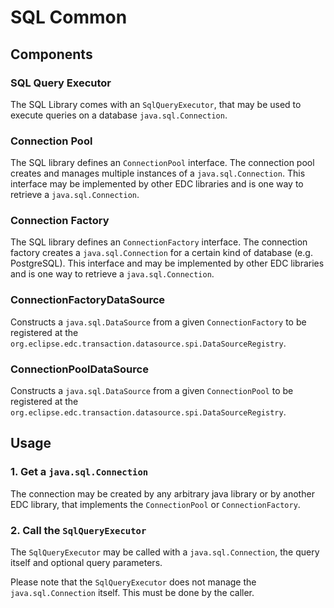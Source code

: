 # SQL Common

## Components

### SQL Query Executor

The SQL Library comes with an `SqlQueryExecutor`, that may be used to execute queries on a
database `java.sql.Connection`.

### Connection Pool

The SQL library defines an `ConnectionPool` interface. The connection pool creates and manages multiple instances of
a `java.sql.Connection`. This interface may be implemented by other EDC libraries and is one way to retrieve
a `java.sql.Connection`.

### Connection Factory

The SQL library defines an `ConnectionFactory` interface. The connection factory creates a `java.sql.Connection` for a
certain kind of database (e.g. PostgreSQL). This interface and may be implemented by other EDC libraries and is one way
to retrieve a `java.sql.Connection`.

### ConnectionFactoryDataSource

Constructs a `java.sql.DataSource` from a given `ConnectionFactory` to be registered at
the `org.eclipse.edc.transaction.datasource.spi.DataSourceRegistry`.

### ConnectionPoolDataSource

Constructs a `java.sql.DataSource` from a given `ConnectionPool` to be registered at
the `org.eclipse.edc.transaction.datasource.spi.DataSourceRegistry`.

## Usage

### 1. Get a `java.sql.Connection`

The connection may be created by any arbitrary java library or by another EDC library, that implements
the `ConnectionPool` or `ConnectionFactory`.

### 2. Call the `SqlQueryExecutor`

The `SqlQueryExecutor` may be called with a `java.sql.Connection`, the query itself and optional query parameters.

Please note that the `SqlQueryExecutor` does not manage the `java.sql.Connection` itself. This must be done by the
caller.
